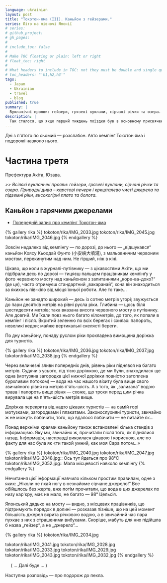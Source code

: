 ```yaml
---
language: ukrainian
layout: post
title: "Токотон-яма (III). Каньйон з гейзерами."
series: Літо на півночі Японії
# series: 
# github_project: 
# gh_pages:
#
# include_toc: false
#
# Make TOC floating or plain: left or right
# float_toc: right
#
# What headers to include in TOC: not they must be double and single quoted
# toc_headers: "'h1,h2,h3'"
tags:
  - Japan
  - Ukrainian
  - travel
  - blog
published: true
summary: |
  Вукланічні прояви: гейзери, грязеві вуклани, сірчані річки та озера.
description: |
  Так сталося, що якщо перший тиждень поїздки був в основному присвячений історичним та релігійним святиням (на цей раз — буддистським), то друга частина подорожі в основному складалася з відвідин і споглядання різних геологічних казусів і чудернацькостей. 
---
```

Дні з п'ятого по сьомий — розслабон. Авто кемпінґ Токотон яма і подорожі навколо нього.

# Частина третя

Префектура Акіта, Юзава.

<em>
>> Всілякі вукланічні прояви: гейзери, грязеві вуклани, сірчані річки та озера. Природні дива –  карстові печери і кришталево чисті джерела та підземні ріки, високогірні плато та болота.
</em>


## Каньйон з гарячими джерелами

* [Попередній запис про кемпінг Токотон-яма](/2013/07/25/day_5to7_tokoton_yama_II.html)

{% gallery rika %}
tokoton/rika/IMG_2033.jpg
tokoton/rika/IMG_2045.jpg
tokoton/rika/IMG_2046.jpg
{% endgallery %}

Зовсім недалеко від кемпінгу — по дорозі, до нього — „відшукався“ каньйон Коясу Кьоодай Фунто (小安峡大噴湯), з мальовничим червоним мостом, перекинутим над ним. Не гірший, ніж в кіні. 

Цікаво, що коли в журналі-путівнику — з цікавостями Акіти, що ми підібрали десь по дорозі — тицяєш пальцем працівникам кемпінґу у фото червоного мосту над каньйоном з запитаннями „коре-ва-доко?“ (де це), часто отримуєш стандартний „вакаранай“, хоча він знаходиться за якихось пів-кіло від місця їхньої роботи. Але то таке…

Каньйон не занадто широкий — десь із сотню метрів угорі; звужується до пари десятків метрів на рівні русла ріки. Глибина — щось біля шестидесяти метрів; така вказана висота червоного мосту в путівнику. Але довгий. Ми їхали повз нього багато кілометрів, до того, як попали в кемпінг і після. Вкритий зеленню по всіх берегах і схилах: папороть, невеликі кедри; майже вертикальні скелясті береги. 

По дну каньйону, понаду руслом ріки прокладена вимощена доріжка для туристів.

{% gallery rika %}
tokoton/rika/IMG_2036.jpg
tokoton/rika/IMG_2037.jpg
tokoton/rika/IMG_2038.jpg
{% endgallery %}

 Через величезні зливи попередніх днів, рівень ріки піднявся на багато метрів. Судячи з усього, під тією доріжкою, де ми були, знаходилася ще одна (мотузяна загородка цієї нижчої доріжки повністю затоплена бурхливим потоком) — вода на час нашого візиту була вище свого звичайного рівня на метрів п'ять-шість. А з того, як „зализана“ водою трава і папороть вище рівня — схоже, що трохи перед цим річка вирувала ще на п'ять-шість метрів вище.

Доріжка перекрита від надто цікавих туристів — на самій горі мотузками, загородками і плакатами. Законослухняні туристи, звичайно ж не можуть побачити, того, що вдалося побачити — не питайте як…

Понад верхніми краями каньйону також встановлені кілька стендів з інформацією. Яку ми, звичайно ж, прочитали після того, як піднялися назад. Інформація, насправді виявилася цікавою і корисною, але по факту для нас була як «ти такой умний, как моя Сара потом…»  

{% gallery rika %}
tokoton/rika/IMG_2040.jpg
tokoton/rika/IMG_2047.jpg
tokoton/rika/IMG_2048.jpg:: Ось тут йдеться про 98&deg;С
tokoton/rika/IMG_2052.jpg:: Мапа місцевості навколо кемпінгу
{% endgallery %}

Нечитання цієї інформації навчило кільком простим правилам, одне з яких: „Ніколи не пхай ногу в незнайоме сірчане джерело!“  Все обійшлось без жертв, вже потім прочитали, що вода в цих джерелах по низу кар'єру, має не мало, не багато — 98&deg; Цельсія. 

Японський дядько на мосту — видно, з місцевих працівників, що підтримують порядок в долині — розказав пізніше, що на цей момент більшість джерел вкрита річковою водою, а в звичайний час пара пухкає з них з страшеними вибухами. Скоріше, мабуть для них підійшла б назва „гейзер“, а не „джерело“…

{% gallery rika %}
tokoton/rika/IMG_2034.jpg

tokoton/rika/IMG_2041.jpg
tokoton/rika/IMG_2028.jpg
tokoton/rika/IMG_2033.jpg
tokoton/rika/IMG_2029.jpg
tokoton/rika/IMG_2043.jpg
tokoton/rika/IMG_2032.jpg
{% endgallery %}

　
( ... Далі буде ... )

Наступна розповідь &mdash; про подорож до пекла.
